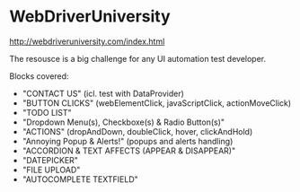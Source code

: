 # WebDriverUniversity
http://webdriveruniversity.com/index.html

The resousce is a big challenge for any UI automation test developer. 

Blocks covered:
- "CONTACT US" (icl. test with DataProvider)
- "BUTTON CLICKS" (webElementClick, javaScriptClick, actionMoveClick)
- "TODO LIST"
- "Dropdown Menu(s), Checkboxe(s) & Radio Button(s)"
- "ACTIONS" (dropAndDown, doubleClick, hover, clickAndHold)
- "Annoying Popup & Alerts!" (popups and alerts handling)
- "ACCORDION & TEXT AFFECTS (APPEAR & DISAPPEAR)"
- "DATEPICKER"
- "FILE UPLOAD"
- "AUTOCOMPLETE TEXTFIELD"



